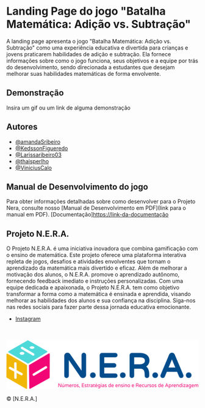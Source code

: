 
# Landing Page do jogo "Batalha Matemática: Adição vs. Subtração"


A landing page apresenta o jogo "Batalha Matemática: Adição vs. Subtração" como uma experiência educativa e divertida para crianças e jovens praticarem habilidades de adição e subtração. Ela fornece informações sobre como o jogo funciona, seus objetivos e a equipe por trás do desenvolvimento, sendo direcionada a estudantes que desejam melhorar suas habilidades matemáticas de forma envolvente.


## Demonstração

Insira um gif ou um link de alguma demonstração


## Autores

- [@amandaSribeiro](https://github.com/amandaSribeiro)
- [@KedssonFigueredo](https://github.com/KedssonFigueredo)
- [@Larissaribeiro03](https://github.com/Larissaribeiro03)
- [@thaisperlho](https://github.com/thaisperlho)
- [@ViniciusCalo](https://github.com/ViniciusCalo)

## Manual de Desenvolvimento do jogo

Para obter informações detalhadas sobre como desenvolver para o Projeto Nera, consulte nosso [Manual de Desenvolvimento em PDF](link para o manual em PDF).
[Documentação]<https://link-da-documentação>


## Projeto N.E.R.A.
O Projeto N.E.R.A. é uma iniciativa inovadora que combina gamificação com o ensino de matemática. Este projeto oferece uma plataforma interativa repleta de jogos, desafios e atividades envolventes que tornam o aprendizado da matemática mais divertido e eficaz. Além de melhorar a motivação dos alunos, o N.E.R.A. promove o aprendizado autônomo, fornecendo feedback imediato e instruções personalizadas. Com uma equipe dedicada e apaixonada, o Projeto N.E.R.A. tem como objetivo transformar a forma como a matemática é ensinada e aprendida, visando melhorar as habilidades dos alunos e sua confiança na disciplina. Siga-nos nas redes sociais para fazer parte dessa jornada educativa emocionante.

- [Instagram](https://www.instagram.com/nera.projeto/)
<br>
<br>

<img src="img/logoHorizontal.png">




© [N.E.R.A.]

